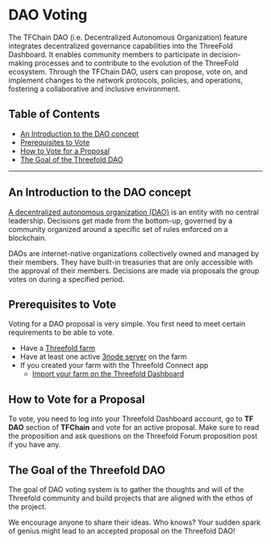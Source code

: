 <h1>DAO Voting</h1>

The TFChain DAO (i.e. Decentralized Autonomous Organization) feature integrates decentralized governance capabilities into the ThreeFold Dashboard. It enables community members to participate in decision-making processes and to contribute to the evolution of the ThreeFold ecosystem. Through the TFChain DAO, users can propose, vote on, and implement changes to the network protocols, policies, and operations, fostering a collaborative and inclusive environment.

<h2>Table of Contents</h1>

- [An Introduction to the DAO concept](#an-introduction-to-the-dao-concept)
- [Prerequisites to Vote](#prerequisites-to-vote)
- [How to Vote for a Proposal](#how-to-vote-for-a-proposal)
- [The Goal of the Threefold DAO](#the-goal-of-the-threefold-dao)

***

## An Introduction to the DAO concept

[A decentralized autonomous organization (DAO)](../../../knowledge_base/about/dao/dao.md) is an entity with no central leadership. Decisions get made from the bottom-up, governed by a community organized around a specific set of rules enforced on a blockchain. 

DAOs are internet-native organizations collectively owned and managed by their members. They have built-in treasuries that are only accessible with the approval of their members. Decisions are made via proposals the group votes on during a specified period.



## Prerequisites to Vote

Voting for a DAO proposal is very simple. You first need to meet certain requirements to be able to vote.

- Have a [Threefold farm](../farms/farms.md)
- Have at least one active [3node server](../../farmers/3node_building/3node_building.md) on the farm
- If you created your farm with the Threefold Connect app
  - [Import your farm on the Threefold Dashboard](../../threefold_token/storing_tft/tf_connect_app.md#move-farm-from-the-tf-connect-app-to-the-tf-portal-polkadotjs)



## How to Vote for a Proposal

To vote, you need to log into your Threefold Dashboard account, go to **TF DAO** section of **TFChain** and vote for an active proposal. Make sure to read the proposition and ask questions on the Threefold Forum proposition post if you have any.

## The Goal of the Threefold DAO

The goal of DAO voting system is to gather the thoughts and will of the Threefold community and build projects that are aligned with the ethos of the project.

We encourage anyone to share their ideas. Who knows? Your sudden spark of genius might lead to an accepted proposal on the Threefold DAO!
